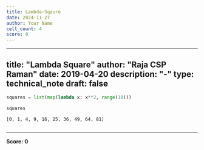 ```yaml
---
title: Lambda-Sqaure
date: 2024-11-27
author: Your Name
cell_count: 4
score: 0
---
```


---
title: "Lambda Square"
author: "Raja CSP Raman"
date: 2019-04-20
description: "-"
type: technical_note
draft: false
---

```python
squares = list(map(lambda x: x**2, range(10)))
```


```python
squares
```




    [0, 1, 4, 9, 16, 25, 36, 49, 64, 81]




```python

```


---
**Score: 0**
